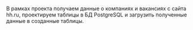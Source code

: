 В рамках проекта получаем данные о компаниях и вакансиях с сайта hh.ru, проектируем таблицы в БД PostgreSQL и загрузить полученные данные в созданные таблицы.

